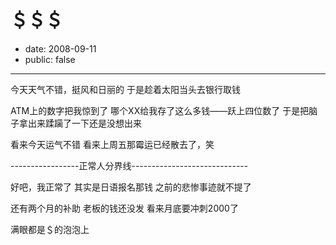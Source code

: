 # ＄＄＄

- date: 2008-09-11
- public: false

--------------------------


今天天气不错，挺风和日丽的
于是趁着太阳当头去银行取钱

ATM上的数字把我惊到了
哪个XX给我存了这么多钱——跃上四位数了
于是把脑子拿出来蹂躏了一下还是没想出来

看来今天运气不错
看来上周五那霉运已经散去了，笑

-----------------正常人分界线-----------------------------

好吧，我正常了
其实是日语报名那钱
之前的悲惨事迹就不提了

还有两个月的补助
老板的钱还没发
看来月底要冲刺2000了

满眼都是＄的泡泡上
